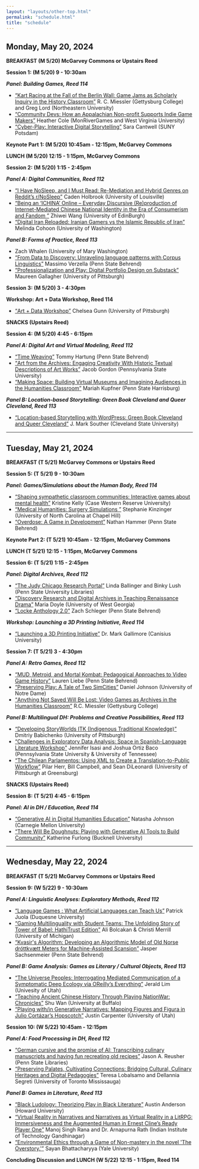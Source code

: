 ```yaml
---
layout: "layouts/other-top.html"
permalink: "schedule.html"
title: "schedule"
---
```


## Monday, May 20, 2024

<strong> BREAKFAST (M 5/20) McGarvey Commons or Upstairs Reed </strong>

<strong> Session 1: (M 5/20) 9 - 10:30am </strong>

<div class="sessionCont">

<strong><i> Panel: Building Games, Reed 114 </i></strong>

<ul>
<li><a href="abstracts.html#IP-10"><q>Kart Racing at the Fall of the Berlin Wall: Game Jams as Scholarly Inquiry in the History Classroom</q></a> R. C. Miessler (Gettysburg College) and Greg Lord (Northeastern University)</li>

<li><a href="abstracts.html#IP-25"><q>Community Devs: How an Appalachian Non-profit Supports Indie Game Makers</q></a> Heather Cole (MonRiverGames and West Virginia University)</li>

<li><a href="abstracts.html#IP-11"><q>Cyber-Play: Interactive Digital Storytelling</q></a> Sara Cantwell (SUNY Potsdam)</li>
</ul>

</div>

<strong> Keynote Part 1: (M 5/20) 10:45am - 12:15pm, McGarvey Commons </strong>

<strong> LUNCH (M 5/20) 12:15 - 1:15pm, McGarvey Commons </strong>




<strong> Session 2: (M 5/20) 1:15 - 2:45pm</strong>

<div class="sessionCont">
<strong><i> Panel A: Digital Communities, Reed 112</i></strong>

<ul>
<li><a href="abstracts.html#IP-12"><q>I Have NoSleep, and I Must Read: Re-Mediation and Hybrid Genres on Reddit’s r/NoSleep</q></a> Caden Holbrook (University of Louisville)</li>

<li><a href="abstracts.html#IP-20"><q>Being an ‘ICHINA’ Online – Everyday Discursive (Re)production of Internet-Mediated Chinese National Identity in the Era of Consumerism and Fandom
</q></a> Zhiwei Wang (University of EdinBurgh)</li>

<li><a href="abstracts.html#IWP-2"><q>Digital Iran Reloaded: Iranian Gamers vs the Islamic Republic of Iran</q></a> Melinda Cohoon (University of Washington)</li>
</ul>

<strong><i> Panel B: Forms of Practice, Reed 113</i></strong>

<ul>
<li><a href="abstracts.html#IP-7"></a> Zach Whalen (University of Mary Washington)</li>

<li><a href="abstracts.html#IP-19"><q>From Data to Discovery: Unraveling language patterns with Corpus Linguistics</q></a> Massimo Verzella (Penn State Behrend)</li>

<li><a href="abstracts.html#IP-28"><q>Professionalization and Play: Digital Portfolio Design on Substack</q></a> Maureen Gallagher (University of Pittsburgh)</li>
</ul>

</div>





<strong> Session 3: (M 5/20) 3 - 4:30pm</strong>

<div class="sessionCont">

<strong> Workshop: Art + Data Workshop, Reed 114</strong>

<ul>
<li><a href="abstracts.html#OTHER-1"><q>Art + Data Workshop</q></a> Chelsea Gunn (University of Pittsburgh)</li>
</ul>

</div>

<strong> SNACKS (Upstairs Reed)</strong>






<strong> Session 4: (M 5/20) 4:45 - 6:15pm</strong>

<div class="sessionCont">
<strong><i>Panel A: Digital Art and Virtual Modeling, Reed 112 </i></strong>

<ul>
<li><a href="abstracts.html#IWP-5"><q>Time Weaving</q></a> Tommy Hartung (Penn State Behrend)</li>

<li><a href="abstracts.html#OTHER-3"><q>Art from the Archives: Engaging Creativity With Historic Textual Descriptions of Art Works</q></a> Jacob Gordon (Pennsylvania State University)</li>

<li><a href="abstracts.html#IP-22"><q>Making Space: Building Virtual Museums and Imagining Audiences in the Humanities Classroom</q></a> Mariah Kupfner (Penn State Harrisburg)</li>
</ul>

<strong><i> Panel B: Location-based Storytelling: Green Book Cleveland and Queer Cleveland, Reed 113</i></strong>

<ul>
<li><a href="abstracts.html#PANEL-1"><q>Location-based Storytelling with WordPress: Green Book Cleveland and Queer Cleveland</q></a> J. Mark Souther (Cleveland State University)</li>
</ul>

<hr class="scheduleBar"/>

</div>

## Tuesday, May 21, 2024

<strong> BREAKFAST (T 5/21) McGarvey Commons or Upstairs Reed</strong>

<strong> Session 5: (T 5/21) 9 - 10:30am</strong>

<div class="sessionCont">
<strong><i> Panel: Games/Simulations about the Human Body, Reed 114 </i></strong>
<ul>
<li><a href="abstracts.html#IP-4"><q>Shaping sympathetic classroom communities: Interactive games about mental health</q></a> Kristine Kelly (Case Western Reserve University)</li>

<li><a href="abstracts.html#IP-21"><q>Medical Humanities: Surgery Simulations </q></a> Stephanie Kinzinger (University of North Carolina at Chapel Hill)</li>

<li><a href="abstracts.html#IWP-4"><q>Overdose: A Game in Development</q></a> Nathan Hammer (Penn State Behrend)</li>
</ul>

</div>

<strong> Keynote Part 2: (T 5/21) 10:45am - 12:15pm, McGarvey Commons</strong>

<strong> LUNCH (T 5/21) 12:15 - 1:15pm, McGarvey Commons</strong>



<strong> Session 6: (T 5/21) 1:15 - 2:45pm</strong>

<div class="sessionCont">
<strong><i> Panel: Digital Archives, Reed 112 </i></strong>
<ul>
<li><a href="abstracts.html#IP-5"><q>The Judy Chicago Research Portal</q></a> Linda Ballinger and Binky Lush (Penn State University Libraries)</li>

<li><a href="abstracts.html#IP-3"><q>Discovery Research and Digital Archives in Teaching Renaissance Drama</q></a> Maria Doyle (University of West Georgia)</li>

<li><a href="abstracts.html#IP-2"><q>Locke Anthology 2.0</q></a> Zach Schleger (Penn State Behrend)</li>
</ul>

<strong><i> Workshop: Launching a 3D Printing Initiative, Reed 114</i></strong>
<ul>
<li><a href="abstracts.html#OTHER-4"><q>Launching a 3D Printing Initiative</q></a> Dr. Mark Gallimore (Canisius University)</li>
</ul>

</div>



<strong> Session 7: (T 5/21) 3 - 4:30pm</strong>

<div class="sessionCont">
<strong><i> Panel A: Retro Games, Reed 112</i></strong>
<ul>
<li><a href="abstracts.html#IP-13"><q>MUD, Metroid, and Mortal Kombat: Pedagogical Approaches to Video Game History</q></a> Lauren Liebe (Penn State Behrend)</li>

<li><a href="abstracts.html#IWP-8"><q>Preserving Play: A Tale of Two SimCities</q></a> Daniel Johnson (University of Notre Dame)</li>

<li><a href="abstracts.html#OTHER-5"><q>Anything Not Saved Will Be Lost: Video Games as Archives in the Humanities Classroom</q></a> R.C. Miessler (Gettysburg College)</li>
</ul>

<strong><i> Panel B: Multilingual DH: Problems and Creative Possibilities, Reed 113 </i></strong>
<ul>
<li><a href="abstracts.html#IP-16"><q>Developing StoryWorlds ITK (Indigenous Traditional Knowledge)</q></a> Dmitriy Babichenko (University of Pittsburgh)</li>

<li><a href="abstracts.html#IWP-7"><q>Challenges in Exploratory Data Analysis: Space in Spanish-Language Literature Workshop</q></a> Jennifer Isasi and Joshua Ortiz Baco (Pennsylvania State University & University of Tennessee)</li>

<li><a href="abstracts.html#IP-29"><q>The Chilean Parlamentos: Using XML to Create a Translation-to-Public Workflow</q></a> Pilar Herr, Bill Campbell, and Sean DiLeonardi (University of Pittsburgh at Greensburg)</li>
</ul>

</div>

<strong> SNACKS (Upstairs Reed)</strong>



<strong> Session 8: (T 5/21) 4:45 - 6:15pm</strong>

<div class="sessionCont">
<strong><i> Panel: AI in DH / Education, Reed 114</i></strong>

<ul>
<li><a href="abstracts.html#IP-26"><q>Generative AI in Digital Humanities Education</q></a> Natasha Johnson (Carnegie Mellon University)</li>

<li><a href="abstracts.html#IWP-6"><q>There Will Be Doughnuts: Playing with Generative AI Tools to Build Community</q></a> Katherine Furlong (Bucknell University)</li>
</ul>

</div>

<hr class="scheduleBar"/>

## Wednesday, May 22, 2024

<strong> BREAKFAST (T 5/21) McGarvey Commons or Upstairs Reed</strong>

<strong> Session 9: (W 5/22) 9 - 10:30am</strong>

<div class="sessionCont">
<strong><i> Panel A: Linguistic Analyses: Exploratory Methods, Reed 112</i></strong>

<ul>
<li><a href="abstracts.html#IP-24"><q>Language Games : What Artificial Languages can Teach Us</q></a> Patrick Juola (Duquesne University)</li>

<li><a href="abstracts.html#IWP-3"><q>Gaming Multilinguality with Student Teams: The Unfolding Story of Tower of Babel: HathiTrust Edition</q></a> Ali Bolcakan & Christi Merrill (University of Michigan)</li>

<li><a href="abstracts.html#IWP-1"><q>Kvasir's Algorithm: Developing an Algorithmic Model of Old Norse dróttkvætt Meters for Machine-Assisted Scansion</q></a> Jasper Sachsenmeier (Penn State Behrend)</li>
</ul>

<strong><i> Panel B: Game Analysis: Games as Literary / Cultural Objects, Reed 113</i></strong>

<ul>
<li><a href="abstracts.html#IP-17"><q>The Universe Peoples: Interrogating Mediated Communication of a Symptomatic Deep Ecology via OReilly’s Everything</q></a> Jerald Lim (Univesity of Utah)</li>

<li><a href="abstracts.html#IP-1"><q>Teaching Ancient Chinese History Through Playing NationWar: Chronicles</q></a> Shu Wan (University at Buffalo)</li>

<li><a href="abstracts.html#IP-6"><q>Playing with/in Generative Narratives: Mapping Figures and Figura in Julio Cortázar’s Hopscotch</q></a> Justin Carpenter (University of Utah)</li>
</ul>

</div>



<strong> Session 10: (W 5/22) 10:45am - 12:15pm</strong>

<div class="sessionCont">
<strong><i> Panel A: Food Processing in DH, Reed 112</i></strong>

<ul>
<li><a href="abstracts.html#IP-8"><q>German cursive and the promise of AI: Transcribing culinary manuscripts and having fun recreating old
recipes</q></a> Jason A. Reusher (Penn State Libraries)</li>

<li><a href="abstracts.html#IP-27"><q>Preserving Palates, Cultivating Connections: Bridging Cultural, Culinary Heritages and Digital Pedagogies</q></a> Teresa Lobalsamo and Dellannia Segreti (University of Toronto Mississauga)</li>
</ul>

<strong><i> Panel B: Games in Literature, Reed 113</i></strong>

<ul>
<li><a href="abstracts.html#IP-9"><q>Black Ludology: Theorizing Play in Black Literature</q></a> Austin Anderson (Howard University)</li>

<li><a href="abstracts.html#IP-23"><q>Virtual Reality in Narratives and Narratives as Virtual Reality in a LitRPG: Immersiveness and the Augmented Human in Ernest Cline’s Ready Player One</q></a> Manoj Singh Rana and Dr. Arnapurna Rath (Indian Institute of Technology Gandhinagar)</li>

<li><a href="abstracts.html#IP-18"><q>Environmental Ethics through a Game of Non-mastery in the novel 'The Overstory.'</q></a> Sayan Bhattacharyya (Yale University)</li>
</ul>

</div>

<strong> Concluding Discussion and LUNCH (W 5/22) 12:15 - 1:15pm, Reed 114</strong>



